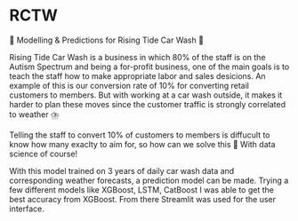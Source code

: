 # RCTW
:car: Modelling &amp; Predictions for Rising Tide Car Wash :car:

Rising Tide Car Wash is a business in which 80% of the staff is on the Autism Spectrum and being a for-profit business, one of the main goals is to teach the staff how to make appropriate labor and sales desicions. An example of this is our conversion rate of 10% for converting retail customers to members. But with working at a car wash outside, it makes it harder to plan these moves since the customer traffic is strongly correlated to weather ⛈️

Telling the staff to convert 10% of customers to members is diffucult to know how many exaclty to aim for, so how can we solve this 🤔 With data science of course! 

With this model trained on 3 years of daily car wash data and corresponding weather forecasts, a prediction model can be made. Trying a few different models like XGBoost, LSTM, CatBoost I was able to get the best accuracy from XGBoost. From there Streamlit was used for the user interface.
